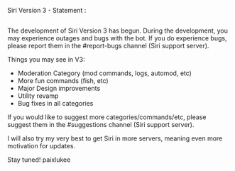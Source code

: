 Siri Version 3 - Statement :
##

The development of Siri Version 3 has begun. During the development, you may experience outages and bugs with the bot.
If you do experience bugs, please report them in the #report-bugs channel (Siri support server).

Things you may see in V3:
- Moderation Category (mod commands, logs, automod, etc)
- More fun commands (fish, etc)
- Major Design improvements
- Utility revamp
- Bug fixes in all categories

If you would like to suggest more categories/commands/etc, please suggest them in the #suggestions channel (Siri support server).

I will also try my very best to get Siri in more servers, meaning even more motivation for updates.

Stay tuned!
paixlukee
